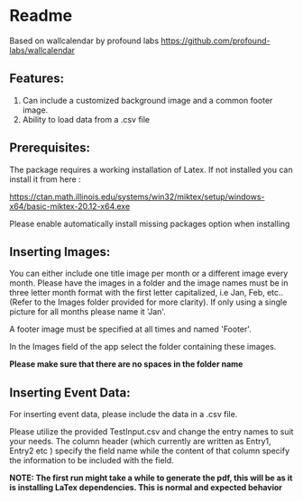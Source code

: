 #  Readme
Based on wallcalendar by profound labs https://github.com/profound-labs/wallcalendar

## Features:
1. Can include a customized background image and a common footer image.
2. Ability to load data from a .csv file

## Prerequisites:

The package requires a working installation of Latex. If not installed you can install it from here : 

https://ctan.math.illinois.edu/systems/win32/miktex/setup/windows-x64/basic-miktex-20.12-x64.exe

Please enable automatically install missing packages option when installing

## Inserting Images:

You can either include one title image per month or a different image every month. Please have the images in a folder and the image names must be in three letter month format with the first letter capitalized, i.e Jan, Feb, etc.. (Refer to the Images folder provided for more clarity). If only using a single picture for all months please name it 'Jan'. 

A footer image must be specified at all times and named 'Footer'. 

In the Images field of the app select the folder containing these images.

**Please make sure that there are no spaces in the folder name**

## Inserting Event Data:

For inserting event data, please include the data in a .csv file. 

Please utilize the provided TestInput.csv and change the entry names to suit your needs. The column header (which currently are written as Entry1, Entry2 etc ) specify the field name while the content of that column specify the information to be included with the field. 

**NOTE:  The first run might take a while to generate the pdf, this will be as it is installing LaTex dependencies. This is normal and expected behavior**
